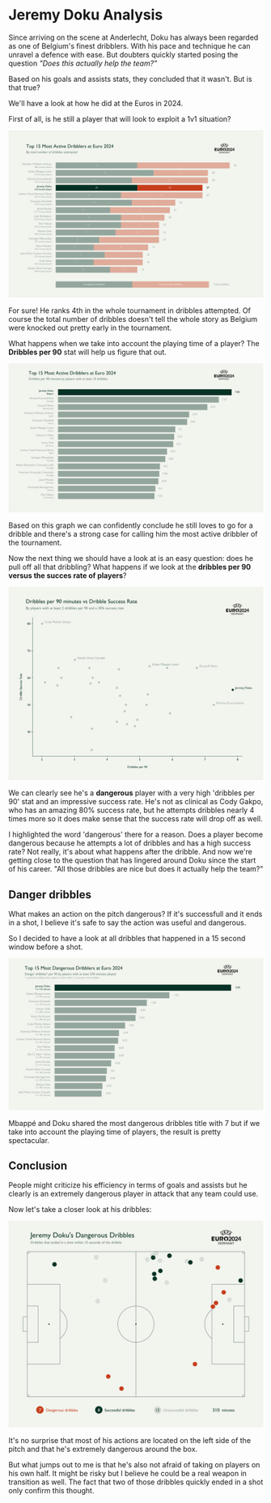 # Jeremy Doku Analysis

Since arriving on the scene at Anderlecht, Doku has always been regarded as one of Belgium's finest dribblers. With his pace and technique he can unravel a defence with ease. But doubters quickly started posing the question *"Does this actually help the team?"* 

Based on his goals and assists stats, they concluded that it wasn't. But is that true? 

We'll have a look at how he did at the Euros in 2024.

First of all, is he still a player that will look to exploit a 1v1 situation?

![Ranking players by total number of dribbles at Euro 2024](./total_dribbles.png)

For sure! He ranks 4th in the whole tournament in dribbles attempted. Of course the total number of dribbles doesn't tell the whole story as Belgium were knocked out pretty early in the tournament. 

What happens when we take into account the playing time of a player? The **Dribbles per 90** stat will help us figure that out.

![Ranking players by dribbles per 90 minutes at Euro 2024](./dribbles_per_90.png)

Based on this graph we can confidently conclude he still loves to go for a dribble and there's a strong case for calling him the most active dribbler of the tournament.

Now the next thing we should have a look at is an easy question: does he pull off all that dribbling?
What happens if we look at the **dribbles per 90 versus the succes rate of players**?

![Plotting players by dribbles per 90 and success rate at Euro 2024](./per_90_v_success_rate.png)

We can clearly see he's a **dangerous** player with a very high 'dribbles per 90' stat and an impressive success rate. 
He's not as clinical as Cody Gakpo, who has an amazing 80% success rate, but he attempts dribbles nearly 4 times more so it does make sense that the success rate will drop off as well.

I highlighted the word 'dangerous' there for a reason. Does a player become dangerous because he attempts a lot of dribbles and has a high success rate? Not really, it's about what happens after the dribble. And now we're getting close to the question that has lingered around Doku since the start of his career. "All those dribbles are nice but does it actually help the team?"

## Danger dribbles
What makes an action on the pitch dangerous? If it's successfull and it ends in a shot, I believe it's safe to say the action was useful and dangerous.

So I decided to have a look at all dribbles that happened in a 15 second window before a shot.

![Ranking players by dangerous dribbles per 90 minutes at Euro 2024](./danger_dribbles_per_90.png)

Mbappé and Doku shared the most dangerous dribbles title with 7 but if we take into account the playing time of players, the result is pretty spectacular.

## Conclusion

People might criticize his efficiency in terms of goals and assists but he clearly is an extremely dangerous player in attack that any team could use.

Now let's take a closer look at his dribbles:

![Locations of Doku's dribbles at Euro 2024](./doku_danger_dribbles.png)

It's no surprise that most of his actions are located on the left side of the pitch and that he's extremely dangerous around the box. 

But what jumps out to me is that he's also not afraid of taking on players on his own half.
It might be risky but I believe he could be a real weapon in transition as well. The fact that two of those dribbles quickly ended in a shot only confirm this thought.